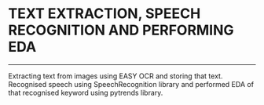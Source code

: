 # TEXT EXTRACTION, SPEECH RECOGNITION AND PERFORMING EDA
---

Extracting text from images using EASY OCR and storing that text.<br>
Recognised speech using SpeechRecognition library and performed EDA of that recognised keyword using pytrends library.<br>
